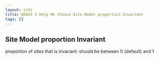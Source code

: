 ```yaml
---
layout: site
title: BEAST 2 Help Me Choose Site Model proportion Invariant
tags: []
---
```


## Site Model proportion Invariant

proportion of sites that is invariant: should be between 0 (default) and 1
